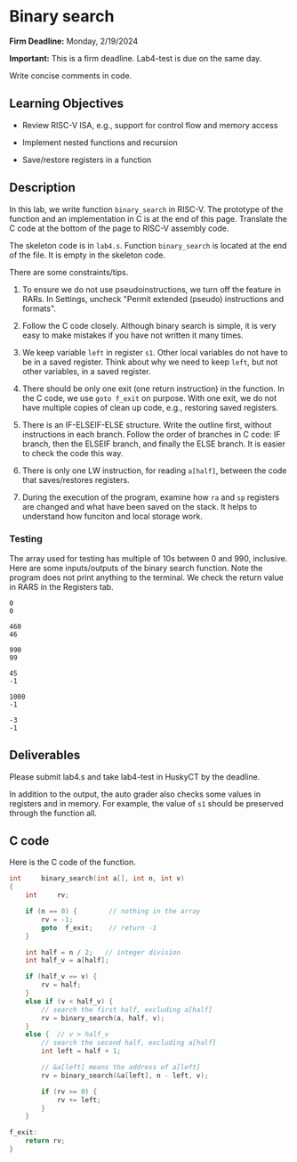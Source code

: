# Binary search

**Firm Deadline:** Monday, 2/19/2024

**Important:** This is a firm deadline. Lab4-test is due on the same day.

Write concise comments in code.

## Learning Objectives

* Review RISC-V ISA, e.g., support for control flow and memory access 

* Implement nested functions and recursion

* Save/restore registers in a function

## Description

In this lab, we write function `binary_search` in RISC-V. The prototype of the
function and an implementation in C is at the end of this page. Translate the
C code at the bottom of the page to RISC-V assembly code. 

The skeleton code is in `lab4.s`. Function `binary_search` is located at the
end of the file. It is empty in the skeleton code.

There are some constraints/tips.  

1.  To ensure we do not use pseudoinstructions, we turn off the feature in
    RARs. In Settings, uncheck "Permit extended (pseudo) instructions and
    formats".

2.  Follow the C code closely. Although binary search is simple, it is very
    easy to make mistakes if you have not written it many times.

3.  We keep variable `left` in register `s1`. Other local variables do not have
    to be in a saved register. Think about why we need to keep `left`, but not
    other variables, in a saved register.

4.  There should be only one exit (one return instruction) in the function. In
    the C code, we use `goto f_exit` on purpose. With one exit, we do not have
    multiple copies of clean up code, e.g., restoring saved registers.  

5.  There is an IF-ELSEIF-ELSE structure. Write the outline first, without
    instructions in each branch. Follow the order of branches in C code: IF
    branch, then the ELSEIF branch, and finally the ELSE branch. It is easier
    to check the code this way. 

6.  There is only one LW instruction, for reading `a[half]`, between the code
    that saves/restores registers.

7.  During the execution of the program, examine how `ra` and `sp` registers
    are changed and what have been saved on the stack. It helps to understand
    how funciton and local storage work.

### Testing

The array used for testing has multiple of 10s between 0 and 990, inclusive.
Here are some inputs/outputs of the binary search function. Note the program
does not print anything to the terminal. We check the return value in RARS in
the Registers tab.

```
0
0

460
46

990
99

45
-1

1000
-1

-3
-1
```

## Deliverables

Please submit lab4.s and take lab4-test in HuskyCT by the deadline.

In addition to the output, the auto grader also checks some values in registers
and in memory. For example, the value of `s1` should be preserved through the
function all.

## C code 

Here is the C code of the function.

``` C
int     binary_search(int a[], int n, int v)
{
    int     rv;

    if (n == 0) {        // nothing in the array
        rv = -1;
        goto  f_exit;    // return -1
    }

    int half = n / 2;   // integer division
    int half_v = a[half];

    if (half_v == v) {
        rv = half;
    }
    else if (v < half_v) {
        // search the first half, excluding a[half]
        rv = binary_search(a, half, v); 
    }
    else {  // v > half_v
        // search the second half, excluding a[half]
        int left = half + 1;

        // &a[left] means the address of a[left]
        rv = binary_search(&a[left], n - left, v);

        if (rv >= 0) {
            rv += left;
        }
    }

f_exit:
    return rv;
}

```
